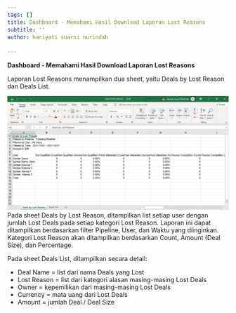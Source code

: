 ```yaml
---
tags: []
title: Dashboard - Memahami Hasil Download Laporan Lost Reasons
subtitle: ''
author: hariyati suarni nurindah

---
```

**Dashboard - Memahami Hasil Download Laporan Lost Reasons**

Laporan Lost Reasons menampilkan dua sheet, yaitu Deals by Lost Reason dan Deals List.

![](/uploads/source1.PNG)Pada sheet Deals by Lost Reason, ditampilkan list setiap user dengan jumlah Lost Deals pada setiap kategori Lost Reason. Laporan ini dapat ditampilkan berdasarkan filter Pipeline, User, dan Waktu yang diinginkan. Kategori Lost Reason akan ditampilkan berdasarkan Count, Amount (Deal Size), dan Percentage.

Pada sheet Deals List, ditampilkan secara detail:

* Deal Name = list dari nama Deals yang Lost
* Lost Reason = list dari kategori alasan masing-masing Lost Deals
* Owner = kepemilikan dari masing-masing Lost Deals
* Currency = mata uang dari Lost Deals
* Amount = jumlah Deal / Deal Size
